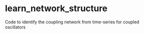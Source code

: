 # learn_network_structure
Code to identify the coupling network from time-series for coupled oscillators
